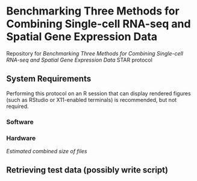 # Benchmarking Three Methods for Combining Single-cell RNA-seq and Spatial Gene Expression Data
Repository for *Benchmarking Three Methods for Combining Single-cell RNA-seq and Spatial Gene Expression Data* STAR protocol

## System Requirements

Performing this protocol on an R session that can display rendered figures (such as RStudio or X11-enabled terminals) is recommended, but not required. 

### Software

### Hardware

*Estimated combined size of files*

## Retrieving test data (possibly write script)

